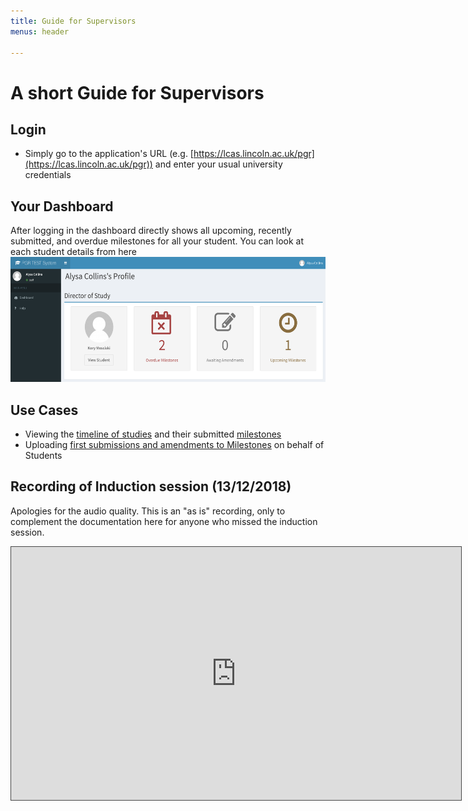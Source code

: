 ```yaml
---
title: Guide for Supervisors
menus: header

---
```


# A short Guide for Supervisors

## Login

* Simply go to the application's URL (e.g. [https://lcas.lincoln.ac.uk/pgr](https://lcas.lincoln.ac.uk/pgr)) and enter your usual university credentials

## Your Dashboard

After logging in the dashboard directly shows all upcoming, recently submitted, and overdue milestones for all your student. You can look at each student details from here
<br><a href="images/staff_dashboard.png"><img src="images/staff_dashboard.png" height="200"></a>


## Use Cases

* Viewing the [timeline of studies](usecase_timeline) and their submitted [milestones](milestone)
* Uploading [first submissions and amendments to Milestones](usecase_milestone) on behalf of Students

## Recording of Induction session (13/12/2018)

Apologies for the audio quality. This is an "as is" recording, only to complement the documentation here for anyone who missed the induction session.

<iframe src="https://uol.cloud.panopto.eu/Panopto/Podcast/StreamInBrowser/6e8825e4-a154-4c80-8a9a-a9b500befdc0.mp4?mediaTargetType=videoPodcast" width="720" height="405" style="padding: 0px; border: 1px solid #464646;" frameborder="0" allowfullscreen></iframe>
